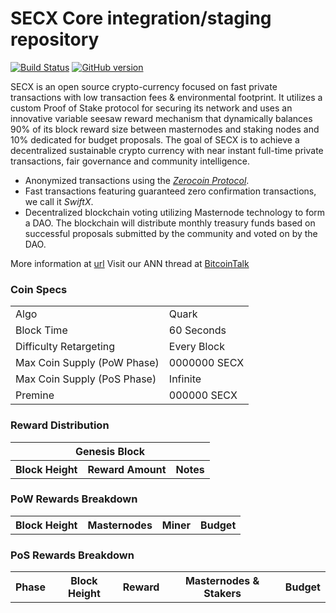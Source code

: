 SECX Core integration/staging repository
=====================================

[![Build Status](https://travis-ci.org/SecurityX/SecurityX.svg?branch=master)](https://travis-ci.org/SecurityX/SecurityX) [![GitHub version](https://badge.fury.io/gh/SecurityX%2FSecurityX.svg)](https://badge.fury.io/gh/SecurityX%2FSecurityX)

SECX is an open source crypto-currency focused on fast private transactions with low transaction fees & environmental footprint.  It utilizes a custom Proof of Stake protocol for securing its network and uses an innovative variable seesaw reward mechanism that dynamically balances 90% of its block reward size between masternodes and staking nodes and 10% dedicated for budget proposals. The goal of SECX is to achieve a decentralized sustainable crypto currency with near instant full-time private transactions, fair governance and community intelligence.
- Anonymized transactions using the [_Zerocoin Protocol_](http://www.securityx.us/zsecx).
- Fast transactions featuring guaranteed zero confirmation transactions, we call it _SwiftX_.
- Decentralized blockchain voting utilizing Masternode technology to form a DAO. The blockchain will distribute monthly treasury funds based on successful proposals submitted by the community and voted on by the DAO.

More information at [url](http://www.security.us) Visit our ANN thread at [BitcoinTalk](http://www.bitcointalk.org/index.php?topic=id)

### Coin Specs
<table>
<tr><td>Algo</td><td>Quark</td></tr>
<tr><td>Block Time</td><td>60 Seconds</td></tr>
<tr><td>Difficulty Retargeting</td><td>Every Block</td></tr>
<tr><td>Max Coin Supply (PoW Phase)</td><td>0000000 SECX</td></tr>
<tr><td>Max Coin Supply (PoS Phase)</td><td>Infinite</td></tr>
<tr><td>Premine</td><td>000000 SECX</td></tr>
</table>

### Reward Distribution

<table>
<th colspan=4>Genesis Block</th>
<tr><th>Block Height</th><th>Reward Amount</th><th>Notes</th></tr>
</table>

### PoW Rewards Breakdown

<table>
<th>Block Height</th><th>Masternodes</th><th>Miner</th><th>Budget</th>

</table>

### PoS Rewards Breakdown

<table>
<th>Phase</th><th>Block Height</th><th>Reward</th><th>Masternodes & Stakers</th><th>Budget</th>

</table>

